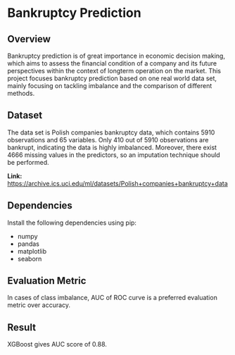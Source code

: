 # Bankruptcy Prediction

## Overview
Bankruptcy prediction is of great importance in economic decision making, which aims to assess the financial condition of a company and its future perspectives within the context of longterm operation on the market. This project focuses bankruptcy prediction based on one real world data set, mainly focusing on tackling imbalance and the comparison of different methods.

## Dataset
The data set is Polish companies bankruptcy data, which contains 5910 observations and 65 variables. Only 410 out of 5910 observations are bankrupt, indicating the data is highly imbalanced. Moreover, there exist 4666 missing values in the predictors, so an imputation technique should be performed.

**Link:** https://archive.ics.uci.edu/ml/datasets/Polish+companies+bankruptcy+data

## Dependencies
Install the following dependencies using pip:
* numpy
* pandas
* matplotlib
* seaborn

## Evaluation Metric
In cases of class imbalance, AUC of ROC curve is a preferred evaluation metric over accuracy.

## Result
XGBoost gives AUC score of 0.88.